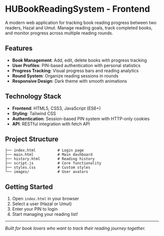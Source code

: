 # HUBookReadingSystem - Frontend

A modern web application for tracking book reading progress between two readers, Hazal and Umut. Manage reading goals, track completed books, and monitor progress across multiple reading rounds.

## Features

- **Book Management**: Add, edit, delete books with progress tracking
- **User Profiles**: PIN-based authentication with personal statistics
- **Progress Tracking**: Visual progress bars and reading analytics
- **Round System**: Organize reading sessions in rounds
- **Responsive Design**: Dark theme with smooth animations

## Technology Stack

- **Frontend**: HTML5, CSS3, JavaScript (ES6+)
- **Styling**: Tailwind CSS
- **Authentication**: Session-based PIN system with HTTP-only cookies
- **API**: RESTful integration with fetch API

## Project Structure

```
├── index.html          # Login page
├── main.html           # Main dashboard
├── history.html        # Reading history
├── script.js           # Core functionality
├── styles.css          # Custom styles
└── images/             # User avatars
```

## Getting Started

1. Open `index.html` in your browser
2. Select a user (Hazal or Umut)
3. Enter your PIN to login
4. Start managing your reading list!

---

*Built for book lovers who want to track their reading journey together.*

